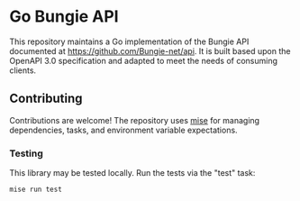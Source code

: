 # Go Bungie API

This repository maintains a Go implementation of the Bungie API documented at https://github.com/Bungie-net/api. It is built based upon the OpenAPI 3.0 specification and adapted to meet the needs of consuming clients.

## Contributing

Contributions are welcome! The repository uses [mise](https://mise.jdx.dev) for managing dependencies, tasks, and environment variable expectations.

### Testing

This library may be tested locally. Run the tests via the "test" task:

```sh
mise run test
```
